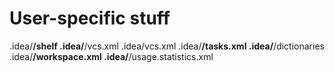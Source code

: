 # User-specific stuff
.idea/**/shelf
.idea/**/vcs.xml
.idea/vcs.xml
.idea/**/tasks.xml
.idea/**/dictionaries
.idea/**/workspace.xml
.idea/**/usage.statistics.xml